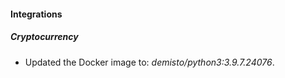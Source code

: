 #### Integrations
##### Cryptocurrency
- Updated the Docker image to: *demisto/python3:3.9.7.24076*.
